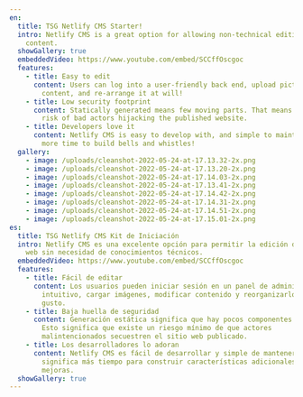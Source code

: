 ```yaml
---
en:
  title: TSG Netlify CMS Starter!
  intro: Netlify CMS is a great option for allowing non-technical editing of web
    content.
  showGallery: true
  embeddedVideo: https://www.youtube.com/embed/SCCffOscgoc
  features:
    - title: Easy to edit
      content: Users can log into a user-friendly back end, upload pictures, modify
        content, and re-arrange it at will!
    - title: Low security footprint
      content: Statically generated means few moving parts. That means there's minimal
        risk of bad actors hijacking the published website.
    - title: Developers love it
      content: Netlify CMS is easy to develop with, and simple to maintain, meaning
        more time to build bells and whistles!
  gallery:
    - image: /uploads/cleanshot-2022-05-24-at-17.13.32-2x.png
    - image: /uploads/cleanshot-2022-05-24-at-17.13.20-2x.png
    - image: /uploads/cleanshot-2022-05-24-at-17.14.03-2x.png
    - image: /uploads/cleanshot-2022-05-24-at-17.13.41-2x.png
    - image: /uploads/cleanshot-2022-05-24-at-17.14.42-2x.png
    - image: /uploads/cleanshot-2022-05-24-at-17.14.31-2x.png
    - image: /uploads/cleanshot-2022-05-24-at-17.14.51-2x.png
    - image: /uploads/cleanshot-2022-05-24-at-17.15.01-2x.png
es:
  title: TSG Netlify CMS Kit de Iniciación
  intro: Netlify CMS es una excelente opción para permitir la edición de contenido
    web sin necesidad de conocimientos técnicos.
  embeddedVideo: https://www.youtube.com/embed/SCCffOscgoc
  features:
    - title: Fácil de editar
      content: Los usuarios pueden iniciar sesión en un panel de administración
        intuitivo, cargar imágenes, modificar contenido y reorganizarlo a su
        gusto.
    - title: Baja huella de seguridad
      content: Generación estática significa que hay pocos componentes en movimiento.
        Esto significa que existe un riesgo mínimo de que actores
        malintencionados secuestren el sitio web publicado.
    - title: Los desarrolladores lo adoran
      content: Netlify CMS es fácil de desarrollar y simple de mantener, lo que
        significa más tiempo para construir características adicionales y
        mejoras.
  showGallery: true
---
```

